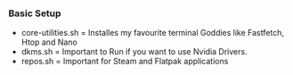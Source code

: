 ### Basic Setup
- core-utilities.sh = Installes my favourite terminal Goddies like Fastfetch, Htop and Nano
- dkms.sh = Important to Run if you want to use Nvidia Drivers.
- repos.sh = Important for Steam and Flatpak applications
